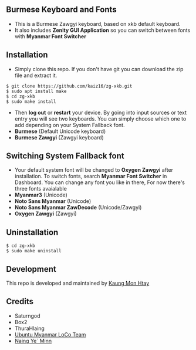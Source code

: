 ## Burmese Keyboard and Fonts

- This is a Burmese Zawgyi keyboard, based on xkb default keyboard. 
- It also includes **Zenity GUI Application** so you can switch between fonts with **Myanmar Font Switcher**

## Installation

- Simply clone this repo. If you don't have git you can download the zip file and extract it.
```
$ git clone https://github.com/kaiz16/zg-xkb.git
$ sudo apt install make
$ cd zg-xkb
$ sudo make install
```
- Then **log out** or **restart** your device. By going into input sources or text entry you will see two keyboards. You can simply choose which one to add depending on your System Fallback font. 
- **Burmese** (Default Unicode keyboard) 
- **Burmese Zawgyi** (Zawgyi keyboard) 

## Switching System Fallback font

- Your default system font will be changed to **Oxygen Zawgyi** after installation. To switch fonts, search **Myanmar Font Switcher** in Dashboard. You can change any font you like in there, For now there's three fonts avaialable
- **Myanmar3** (Unicode)
- **Noto Sans Myanmar** (Unicode)
- **Noto Sans Myanmar ZawDecode** (Unicode/Zawgyi)
- **Oxygen Zawgyi** (Zawgyi)

## Uninstallation
```
$ cd zg-xkb
$ sudo make uninstall 
```
## Development

This repo is developed and maintained by [Kaung Mon Htay]

[Kaung Mon Htay]: https://github.com/kaiz16

## Credits

- Saturngod 
- Box2
- ThuraHlaing
- [Ubuntu Myanmar LoCo Team]
- [Naing Ye` Minn]

[Ubuntu Myanmar LoCo Team]: https://ubuntu-mm.net

[Naing Ye` Minn]: https://github.com/naingyeminn
